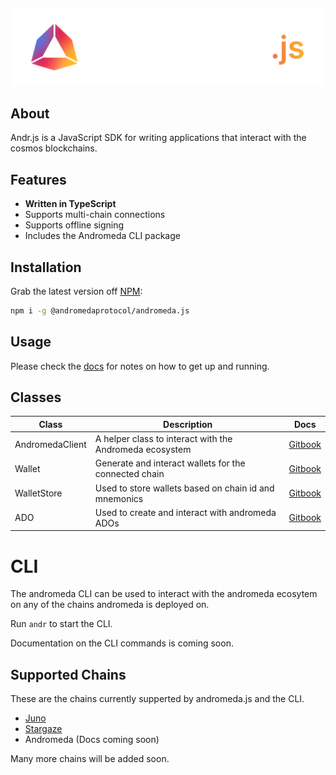 <p>&nbsp;</p>
<p align="center">
<img src="https://github.com/andromedaprotocol/andromeda.js/blob/development/image/andromeda-js-logo-light.png" width=800>
</p>

## About

Andr.js is a JavaScript SDK for writing applications that interact with the cosmos blockchains.

## Features

- **Written in TypeScript**
- Supports multi-chain connections
- Supports offline signing
- Includes the Andromeda CLI package

## Installation

Grab the latest version off [NPM](https://www.npmjs.com/package/@andromedaprotocol/andromeda.js):

```sh
npm i -g @andromedaprotocol/andromeda.js
```

## Usage

Please check the [docs](https://docs.andromedaprotocol.io/andromeda.js/) for notes on how to get up and running.

## Classes

|Class| Description | Docs|
|----------------------------------------------------------|-------------------------------------------------|------------------------------|
| AndromedaClient | A helper class to interact with the Andromeda ecosystem | [Gitbook](https://docs.andromedaprotocol.io/andromeda.js/classes/andromedaclient-class) |
| Wallet | Generate and interact wallets for the connected chain | [Gitbook](https://docs.andromedaprotocol.io/andromeda.js/classes/wallet-class) |
| WalletStore | Used to store wallets based on chain id and mnemonics |[Gitbook](https://docs.andromedaprotocol.io/andromeda.js/classes/walletstore-class)|
| ADO | Used to create and interact with andromeda ADOs | [Gitbook](https://docs.andromedaprotocol.io/andromeda.js/classes/ado-class)|

# CLI

The andromeda CLI can be used to interact with the andromeda ecosytem on any of the chains andromeda is deployed on.

Run  `andr`  to start the CLI. 

Documentation on the CLI commands is coming soon.

## Supported Chains

These are the chains currently supperted by andromeda.js and the CLI.

- [Juno](https://docs.junonetwork.io/juno/readme)
- [Stargaze](https://www.stargaze.zone)
- Andromeda (Docs coming soon)

Many more chains will be added soon. 
